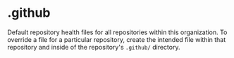 # .github

Default repository health files for all repositories within this organization.
To override a file for a particular repository, create the intended file
within that repository and inside of the repository's `.github/` directory.
